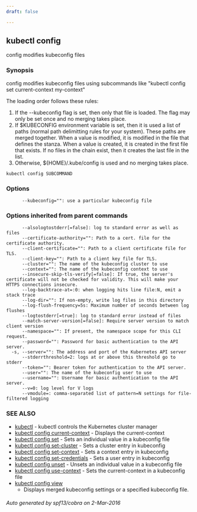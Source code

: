 ```yaml
---
draft: false

---
```

## kubectl config

config modifies kubeconfig files

### Synopsis


config modifies kubeconfig files using subcommands like "kubectl config set current-context my-context"

The loading order follows these rules:
1. If the --kubeconfig flag is set, then only that file is loaded.  The flag may only be set once and no merging takes place.
2. If $KUBECONFIG environment variable is set, then it is used a list of paths (normal path delimitting rules for your system).  These paths are merged together.  When a value is modified, it is modified in the file that defines the stanza.  When a value is created, it is created in the first file that exists.  If no files in the chain exist, then it creates the last file in the list.
3. Otherwise, ${HOME}/.kube/config is used and no merging takes place.


```
kubectl config SUBCOMMAND
```

### Options

```
      --kubeconfig="": use a particular kubeconfig file
```

### Options inherited from parent commands

```
      --alsologtostderr[=false]: log to standard error as well as files
      --certificate-authority="": Path to a cert. file for the certificate authority.
      --client-certificate="": Path to a client certificate file for TLS.
      --client-key="": Path to a client key file for TLS.
      --cluster="": The name of the kubeconfig cluster to use
      --context="": The name of the kubeconfig context to use
      --insecure-skip-tls-verify[=false]: If true, the server's certificate will not be checked for validity. This will make your HTTPS connections insecure.
      --log-backtrace-at=:0: when logging hits line file:N, emit a stack trace
      --log-dir="": If non-empty, write log files in this directory
      --log-flush-frequency=5s: Maximum number of seconds between log flushes
      --logtostderr[=true]: log to standard error instead of files
      --match-server-version[=false]: Require server version to match client version
      --namespace="": If present, the namespace scope for this CLI request.
      --password="": Password for basic authentication to the API server.
  -s, --server="": The address and port of the Kubernetes API server
      --stderrthreshold=2: logs at or above this threshold go to stderr
      --token="": Bearer token for authentication to the API server.
      --user="": The name of the kubeconfig user to use
      --username="": Username for basic authentication to the API server.
      --v=0: log level for V logs
      --vmodule=: comma-separated list of pattern=N settings for file-filtered logging
```

### SEE ALSO

* [kubectl](/docs/user-guide/kubectl/kubectl/)	 - kubectl controls the Kubernetes cluster manager
* [kubectl config current-context](/docs/user-guide/kubectl/kubectl_config_current-context/)	 - Displays the current-context
* [kubectl config set](/docs/user-guide/kubectl/kubectl_config_set/)	 - Sets an individual value in a kubeconfig file
* [kubectl config set-cluster](/docs/user-guide/kubectl/kubectl_config_set-cluster/)	 - Sets a cluster entry in kubeconfig
* [kubectl config set-context](/docs/user-guide/kubectl/kubectl_config_set-context/)	 - Sets a context entry in kubeconfig
* [kubectl config set-credentials](/docs/user-guide/kubectl/kubectl_config_set-credentials/)	 - Sets a user entry in kubeconfig
* [kubectl config unset](/docs/user-guide/kubectl/kubectl_config_unset/)	 - Unsets an individual value in a kubeconfig file
* [kubectl config use-context](/docs/user-guide/kubectl/kubectl_config_use-context/)	 - Sets the current-context in a kubeconfig file
* [kubectl config view](/docs/user-guide/kubectl/kubectl_config_view/)
	 - Displays merged kubeconfig settings or a specified kubeconfig file.

###### Auto generated by spf13/cobra on 2-Mar-2016
